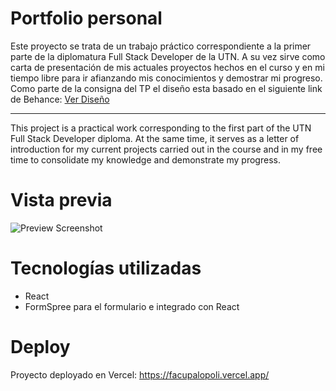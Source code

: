 # Portfolio personal

Este proyecto se trata de un trabajo práctico correspondiente a la primer parte de la diplomatura Full Stack Developer de la UTN. A su vez sirve como carta de presentación de mis actuales proyectos hechos en el curso y en mi tiempo libre para ir afianzando mis conocimientos y demostrar mi progreso. Como parte de la consigna del TP el diseño esta basado en el siguiente link de Behance: <a href="https://www.behance.net/gallery/159335899/Portfolio-Website-Landing-Page">Ver Diseño</a>

--------------------------------

This project is a practical work corresponding to the first part of the UTN Full Stack Developer diploma. At the same time, it serves as a letter of introduction for my current projects carried out in the course and in my free time to consolidate my knowledge and demonstrate my progress.

# Vista previa

<img alt="Preview Screenshot" src="https://drive.google.com/file/d/14Xmc62VetQgaRBaJ6eEbeSNSxp-nloCx/view?usp=sharing">

# Tecnologías utilizadas

* React
* FormSpree para el formulario e integrado con React

# Deploy

Proyecto deployado en Vercel: https://facupalopoli.vercel.app/

